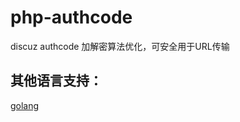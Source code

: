 # php-authcode
discuz authcode 加解密算法优化，可安全用于URL传输

## 其他语言支持：
[golang](https://github.com/a328496647/php-authcode)